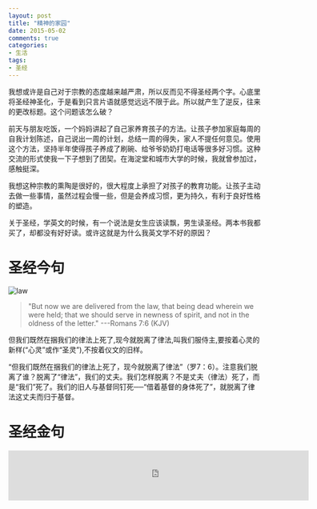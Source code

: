 ```yaml
---
layout: post
title: "精神的家园"
date: 2015-05-02
comments: true
categories:
- 生活
tags:
- 圣经
---
```


我想或许是自己对于宗教的态度越来越严肃，所以反而见不得圣经两个字。心底里将圣经神圣化，于是看到只言片语就感觉远远不限于此。所以就产生了逆反，往来的更改标题。这个问题该怎么破？

<script type="text/javascript">
document.write("<iframe src=\"http://www.kingjamesonline.org/inspiring-images-widget.php\" style=\"width: 344px; height: 344px; border: 0px solid #ffffff;\"></iframe>");
</script>

前天与朋友吃饭，一个妈妈讲起了自己家养育孩子的方法。让孩子参加家庭每周的自我计划陈述，自己说出一周的计划，总结一周的得失，家人不提任何意见。使用这个方法，坚持半年使得孩子养成了刷碗、给爷爷奶奶打电话等很多好习惯。这种交流的形式使我一下子想到了团契。在海淀堂和城市大学的时候，我就曾参加过，感触挺深。

我想这种宗教的熏陶是很好的，很大程度上承担了对孩子的教育功能。让孩子主动去做一些事情，虽然过程会慢一些，但是会养成习惯，更为持久，有利于良好性格的塑造。

关于圣经，学英文的时候，有一个说法是女生应该读飘，男生读圣经。两本书我都买了，却都没有好好读。或许这就是为什么我英文学不好的原因？

# 圣经今句

<script type="text/javascript">
document.write("<iframe src=\"http://www.kingjamesbibleonline.org/popular-bible-verses-widget.php\" style=\"width: 600px;height: 70px; border: 0px solid #ffffff;\"></iframe>");
</script>

![law](http://oaf2qt3yk.bkt.clouddn.com/440ad84671f91f2ac06cda82ce247561.png)


> "But now we are delivered from the law, that being dead wherein we were held; that we should serve in newness of spirit, and not in the oldness of the letter."
---Romans 7:6 (KJV)

但我们既然在捆我们的律法上死了,现今就脱离了律法,叫我们服侍主,要按着心灵的新样(“心灵”或作“圣灵”),不按着仪文的旧样。

“但我们既然在捆我们的律法上死了，现今就脱离了律法”（罗7：6）。注意我们脱离了谁？脱离了“律法”，我们的丈夫。我们怎样脱离？不是丈夫（律法）死了，而是“我们”死了。我们的旧人与基督同钉死──“借着基督的身体死了”，就脱离了律法这丈夫而归于基督。


# 圣经金句

<IFRAME SRC="http://www.jesusfolk.com/Bible/Verses/1.htm?b1=15&b2=%23000000&b3=Verdana&b4=%23FFFFFF" Name="Bible" SCROLLING="AUTO" HSPACE="0" VSPACE="0" FRAMEBORDER="0" MARGINHEIGHT="5" ALIGN="MIDDLE" MARGINWIDTH="5" WIDTH="600" HEIGHT="100"></IFRAME>
